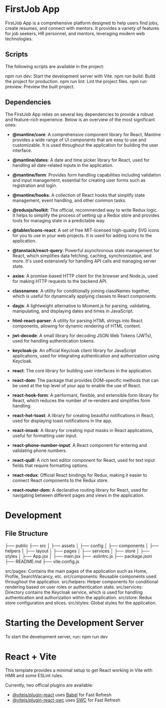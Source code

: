 # FirstJob App

FirstJob App is a comprehensive platform designed to help users find jobs, create resumes, and connect with mentors. It provides a variety of features for job seekers, HR personnel, and mentors, leveraging modern web technologies.

## Scripts

The following scripts are available in the project:

npm run dev: Start the development server with Vite.
npm run build: Build the project for production.
npm run lint: Lint the project files.
npm run preview: Preview the built project.

## Dependencies

The FirstJob App relies on several key dependencies to provide a robust and feature-rich experience. Below is an overview of the most significant ones:

- **@mantine/core**: A comprehensive component library for React, Mantine provides a wide range of UI components that are easy to use and customizable. It is used throughout the application for building the user interface.

- **@mantine/dates**: A date and time picker library for React, used for handling all date-related inputs in the application.

- **@mantine/form**: Provides form handling capabilities including validation and input management, essential for creating user forms such as registration and login.

- **@mantine/hooks**: A collection of React hooks that simplify state management, event handling, and other common tasks.

- **@reduxjs/toolkit**: The official, recommended way to write Redux logic. It helps to simplify the process of setting up a Redux store and provides tools for managing state in a predictable way.

- **@tabler/icons-react**: A set of free MIT-licensed high-quality SVG icons for you to use in your web projects. It is used for adding icons to the application.

- **@tanstack/react-query**: Powerful asynchronous state management for React, which simplifies data fetching, caching, synchronization, and more. It's used extensively for handling API calls and managing server state.

- **axios**: A promise-based HTTP client for the browser and Node.js, used for making HTTP requests to the backend API.

- **classnames**: A utility for conditionally joining classNames together, which is useful for dynamically applying classes to React components.

- **dayjs**: A lightweight alternative to Moment.js for parsing, validating, manipulating, and displaying dates and times in JavaScript.

- **html-react-parser**: A utility for parsing HTML strings into React components, allowing for dynamic rendering of HTML content.

- **jwt-decode**: A small library for decoding JSON Web Tokens (JWTs), used for handling authentication tokens.

- **keycloak-js**: An official Keycloak client library for JavaScript applications, used for integrating authentication and authorization using Keycloak.

- **react**: The core library for building user interfaces in the application.

- **react-dom**: The package that provides DOM-specific methods that can be used at the top level of your app to enable the use of React.

- **react-hook-form**: A performant, flexible, and extensible form library for React, which reduces the number of re-renders and simplifies form handling.

- **react-hot-toast**: A library for creating beautiful notifications in React, used for displaying toast notifications in the app.

- **react-imask**: A library for creating input masks in React applications, useful for formatting user input.

- **react-phone-number-input**: A React component for entering and validating phone numbers.

- **react-quill**: A rich text editor component for React, used for text input fields that require formatting options.

- **react-redux**: Official React bindings for Redux, making it easier to connect React components to the Redux store.

- **react-router-dom**: A declarative routing library for React, used for navigating between different pages and views in the application.

# Development

## File Structure

├── public
├── src
│ ├── assets
│ ├── config
│ ├── components
│ ├── helpers
│ ├── layout
│ ├── pages
│ ├── services
│ ├── store
│ ├── styles
│ ├── App.jsx
│ ├── main.jsx
├── .eslintrc.js
├── package.json
├── README.md
├── vite.config.js

src/pages: Contains the main pages of the application such as Home, Profile, SearchVacancy, etc.
src/components: Reusable components used throughout the application.
src/helpers: Helper components for conditional rendering based on user roles or authentication state.
src/services: Directory contains the Keycloak service, which is used for handling authentication and authorization within the application.
src/store: Redux store configuration and slices.
src/styles: Global styles for the application.

# Starting the Development Server

To start the development server, run: npm run dev

# React + Vite

This template provides a minimal setup to get React working in Vite with HMR and some ESLint rules.

Currently, two official plugins are available:

- [@vitejs/plugin-react](https://github.com/vitejs/vite-plugin-react/blob/main/packages/plugin-react/README.md) uses [Babel](https://babeljs.io/) for Fast Refresh
- [@vitejs/plugin-react-swc](https://github.com/vitejs/vite-plugin-react-swc) uses [SWC](https://swc.rs/) for Fast Refresh
